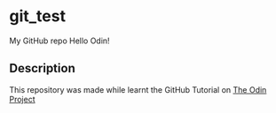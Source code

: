 # git_test
My GitHub repo
Hello Odin!

## Description
This repository was made while learnt the GitHub Tutorial on [The Odin Project](https://www.theodinproject.com)
